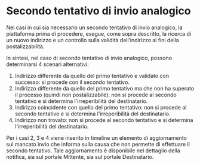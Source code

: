 # Secondo tentativo di invio analogico

Nei casi in cui sia necessario un secondo tentativo di invio analogico, la piattaforma prima di procedere, esegue, come sopra descritto, la ricerca di un nuovo indirizzo e un controllo sulla validità dell’indirizzo ai fini della postalizzabilità.

In sintesi, nel caso di secondo tentativo di invio analogico, possono determinarsi 4 scenari alternativi:

1. Indirizzo differente da quello del primo tentativo e validato con successo: si procede con il secondo tentativo.
2. Indirizzo differente da quello del primo tentativo ma che non ha superato il processo  (quindi non postalizzabile): non si procede al secondo tentativo e si determina l'irreperibilità del destinatario.
3. Indirizzo coincidente con quello del primo tentativo: non si procede al secondo tentativo e si determina l'irreperibilità del destinatario.
4. Indirizzo non trovato: non si procede al secondo tentativo e si determina l'irreperibilità del destinatario.

Per i casi 2, 3 e 4 viene inserito in timeline un elemento di aggiornamento sul mancato invio che informa sulla causa che non permette di effettuare il secondo tentativo. Tale aggiornamento è disponibile nel dettaglio della notifica, sia sul portale Mittente, sia sul portale Destinatario.
